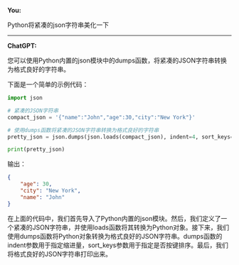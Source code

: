 **You:**

Python将紧凑的json字符串美化一下

* * *

**ChatGPT:**

您可以使用Python内置的json模块中的dumps函数，将紧凑的JSON字符串转换为格式良好的字符串。

下面是一个简单的示例代码：

```python
import json

# 紧凑的JSON字符串
compact_json = '{"name":"John","age":30,"city":"New York"}'

# 使用dumps函数将紧凑的JSON字符串转换为格式良好的字符串
pretty_json = json.dumps(json.loads(compact_json), indent=4, sort_keys=True)

print(pretty_json)
```

输出：

```json
{
    "age": 30,
    "city": "New York",
    "name": "John"
}
```

在上面的代码中，我们首先导入了Python内置的json模块。然后，我们定义了一个紧凑的JSON字符串，并使用loads函数将其转换为Python对象。接下来，我们使用dumps函数将Python对象转换为格式良好的JSON字符串。dumps函数的indent参数用于指定缩进量，sort\_keys参数用于指定是否按键排序。最后，我们将格式良好的JSON字符串打印出来。